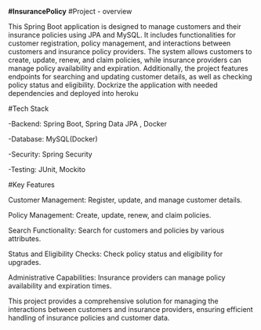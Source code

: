 **#InsurancePolicy**
#Project - overview

This Spring Boot application is designed to manage customers and their insurance policies using JPA and MySQL. It includes functionalities for customer registration, policy management, and interactions between customers and insurance policy providers. The system allows customers to create, update, renew, and claim policies, while insurance providers can manage policy availability and expiration. Additionally, the project features endpoints for searching and updating customer details, as well as checking policy status and eligibility. Dockrize the application with needed dependencies and deployed into heroku

#Tech Stack

-Backend: Spring Boot, Spring Data JPA , Docker

-Database: MySQL(Docker)

-Security: Spring Security

-Testing: JUnit, Mockito

#Key Features

Customer Management: Register, update, and manage customer details.

Policy Management: Create, update, renew, and claim policies.

Search Functionality: Search for customers and policies by various attributes.

Status and Eligibility Checks: Check policy status and eligibility for upgrades.

Administrative Capabilities: Insurance providers can manage policy availability and expiration times.

This project provides a comprehensive solution for managing the interactions between customers and insurance providers, ensuring efficient handling of insurance policies and customer data.

